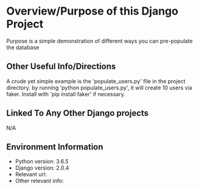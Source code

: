 # Overview/Purpose of this Django Project
Purpose is a simple demonstration of different ways you can pre-populate the database

## Other Useful Info/Directions
A crude yet simple example is the 'populate_users.py' file in the project directory. by running 'python populate_users.py', it will create 10 users via faker. Install with 'pip install faker' if necessary.


## Linked To Any Other Django projects
N/A


## Environment Information
* Python version: 3.6.5
* Django version: 2.0.4
* Relevant url:
* Other relevant info:
